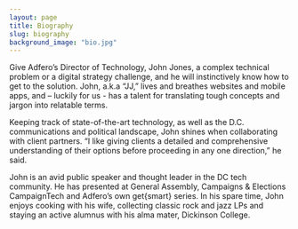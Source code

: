 ```yaml
---
layout: page
title: Biography
slug: biography
background_image: "bio.jpg"
---
```


Give Adfero’s Director of Technology, John Jones, a complex technical problem or a digital strategy challenge, and he will instinctively know how to get to the solution. John, a.k.a “JJ,” lives and breathes websites and mobile apps, and – luckily for us -  has a talent for translating tough concepts and jargon into relatable terms.

Keeping track of state-of-the-art technology, as well as the D.C. communications and political landscape, John shines when collaborating with client partners. “I like giving clients a detailed and comprehensive understanding of their options before proceeding in any one direction,” he said.

John is an avid public speaker and thought leader in the DC tech community. He has presented at General Assembly, Campaigns & Elections CampaignTech and Adfero’s own get{smart} series. In his spare time, John enjoys cooking with his wife, collecting classic rock and jazz LPs and staying an active alumnus with his alma mater, Dickinson College.
